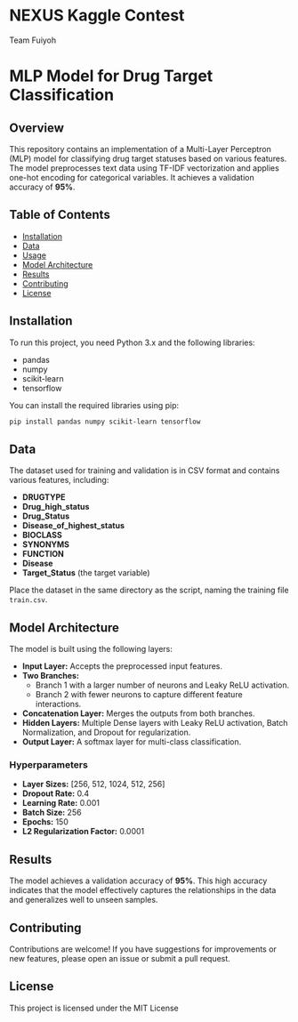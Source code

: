 # NEXUS Kaggle Contest
Team Fuiyoh

# MLP Model for Drug Target Classification

## Overview
This repository contains an implementation of a Multi-Layer Perceptron (MLP) model for classifying drug target statuses based on various features. The model preprocesses text data using TF-IDF vectorization and applies one-hot encoding for categorical variables. It achieves a validation accuracy of **95%**.

## Table of Contents
- [Installation](#installation)
- [Data](#data)
- [Usage](#usage)
- [Model Architecture](#model-architecture)
- [Results](#results)
- [Contributing](#contributing)
- [License](#license)

## Installation

To run this project, you need Python 3.x and the following libraries:

- pandas
- numpy
- scikit-learn
- tensorflow

You can install the required libraries using pip:

```bash
pip install pandas numpy scikit-learn tensorflow
```

## Data

The dataset used for training and validation is in CSV format and contains various features, including:

- **DRUGTYPE**
- **Drug_high_status**
- **Drug_Status**
- **Disease_of_highest_status**
- **BIOCLASS**
- **SYNONYMS**
- **FUNCTION**
- **Disease**
- **Target_Status** (the target variable)

Place the dataset in the same directory as the script, naming the training file `train.csv`.



## Model Architecture

The model is built using the following layers:

- **Input Layer:** Accepts the preprocessed input features.
- **Two Branches:** 
  - Branch 1 with a larger number of neurons and Leaky ReLU activation.
  - Branch 2 with fewer neurons to capture different feature interactions.
- **Concatenation Layer:** Merges the outputs from both branches.
- **Hidden Layers:** Multiple Dense layers with Leaky ReLU activation, Batch Normalization, and Dropout for regularization.
- **Output Layer:** A softmax layer for multi-class classification.

### Hyperparameters

- **Layer Sizes:** [256, 512, 1024, 512, 256]
- **Dropout Rate:** 0.4
- **Learning Rate:** 0.001
- **Batch Size:** 256
- **Epochs:** 150
- **L2 Regularization Factor:** 0.0001

## Results

The model achieves a validation accuracy of **95%**. This high accuracy indicates that the model effectively captures the relationships in the data and generalizes well to unseen samples.

## Contributing

Contributions are welcome! If you have suggestions for improvements or new features, please open an issue or submit a pull request.

## License

This project is licensed under the MIT License

